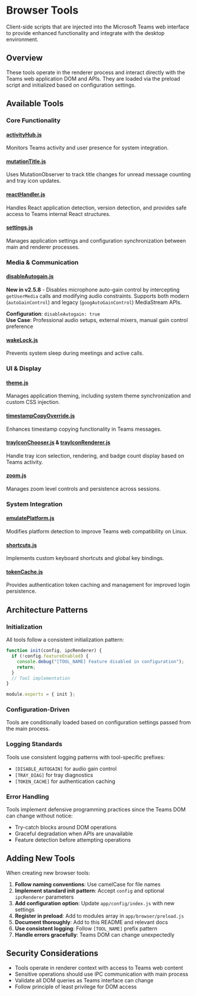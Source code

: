 # Browser Tools

Client-side scripts that are injected into the Microsoft Teams web interface to provide enhanced functionality and integrate with the desktop environment.

## Overview

These tools operate in the renderer process and interact directly with the Teams web application DOM and APIs. They are loaded via the preload script and initialized based on configuration settings.

## Available Tools

### Core Functionality

#### [activityHub.js](activityHub.js)
Monitors Teams activity and user presence for system integration.

#### [mutationTitle.js](mutationTitle.js)  
Uses MutationObserver to track title changes for unread message counting and tray icon updates.

#### [reactHandler.js](reactHandler.js)
Handles React application detection, version detection, and provides safe access to Teams internal React structures.

#### [settings.js](settings.js)
Manages application settings and configuration synchronization between main and renderer processes.

### Media & Communication

#### [disableAutogain.js](disableAutogain.js)
**New in v2.5.8** - Disables microphone auto-gain control by intercepting `getUserMedia` calls and modifying audio constraints. Supports both modern (`autoGainControl`) and legacy (`googAutoGainControl`) MediaStream APIs.

**Configuration**: `disableAutogain: true`  
**Use Case**: Professional audio setups, external mixers, manual gain control preference

#### [wakeLock.js](wakeLock.js)
Prevents system sleep during meetings and active calls.

### UI & Display

#### [theme.js](theme.js)
Manages application theming, including system theme synchronization and custom CSS injection.

#### [timestampCopyOverride.js](timestampCopyOverride.js)
Enhances timestamp copying functionality in Teams messages.

#### [trayIconChooser.js](trayIconChooser.js) & [trayIconRenderer.js](trayIconRenderer.js)
Handle tray icon selection, rendering, and badge count display based on Teams activity.

#### [zoom.js](zoom.js)
Manages zoom level controls and persistence across sessions.

### System Integration

#### [emulatePlatform.js](emulatePlatform.js)
Modifies platform detection to improve Teams web compatibility on Linux.

#### [shortcuts.js](shortcuts.js)
Implements custom keyboard shortcuts and global key bindings.

#### [tokenCache.js](tokenCache.js)
Provides authentication token caching and management for improved login persistence.

## Architecture Patterns

### Initialization
All tools follow a consistent initialization pattern:
```javascript
function init(config, ipcRenderer) {
  if (!config.featureEnabled) {
    console.debug("[TOOL_NAME] Feature disabled in configuration");
    return;
  }
  // Tool implementation
}

module.exports = { init };
```

### Configuration-Driven
Tools are conditionally loaded based on configuration settings passed from the main process.

### Logging Standards  
Tools use consistent logging patterns with tool-specific prefixes:
- `[DISABLE_AUTOGAIN]` for audio gain control
- `[TRAY_DIAG]` for tray diagnostics
- `[TOKEN_CACHE]` for authentication caching

### Error Handling
Tools implement defensive programming practices since the Teams DOM can change without notice:
- Try-catch blocks around DOM operations
- Graceful degradation when APIs are unavailable
- Feature detection before attempting operations

## Adding New Tools

When creating new browser tools:

1. **Follow naming conventions**: Use camelCase for file names
2. **Implement standard init pattern**: Accept `config` and optional `ipcRenderer` parameters
3. **Add configuration option**: Update `app/config/index.js` with new settings
4. **Register in preload**: Add to modules array in `app/browser/preload.js`
5. **Document thoroughly**: Add to this README and relevant docs
6. **Use consistent logging**: Follow `[TOOL_NAME]` prefix pattern
7. **Handle errors gracefully**: Teams DOM can change unexpectedly

## Security Considerations

- Tools operate in renderer context with access to Teams web content
- Sensitive operations should use IPC communication with main process
- Validate all DOM queries as Teams interface can change
- Follow principle of least privilege for DOM access